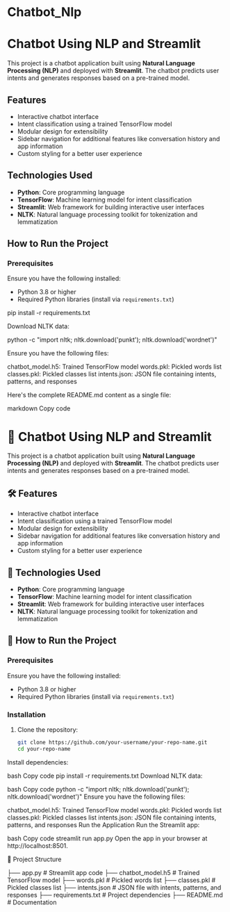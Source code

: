 # Chatbot_Nlp
#  Chatbot Using NLP and Streamlit

This project is a chatbot application built using **Natural Language Processing (NLP)** and deployed with **Streamlit**. The chatbot predicts user intents and generates responses based on a pre-trained model.

##  Features

- Interactive chatbot interface
- Intent classification using a trained TensorFlow model
- Modular design for extensibility
- Sidebar navigation for additional features like conversation history and app information
- Custom styling for a better user experience

##  Technologies Used

- **Python**: Core programming language
- **TensorFlow**: Machine learning model for intent classification
- **Streamlit**: Web framework for building interactive user interfaces
- **NLTK**: Natural language processing toolkit for tokenization and lemmatization

##  How to Run the Project

### Prerequisites

Ensure you have the following installed:

- Python 3.8 or higher
- Required Python libraries (install via `requirements.txt`)

pip install -r requirements.txt

Download NLTK data:

python -c "import nltk; nltk.download('punkt'); nltk.download('wordnet')"


Ensure you have the following files:

chatbot_model.h5: Trained TensorFlow model
words.pkl: Pickled words list
classes.pkl: Pickled classes list
intents.json: JSON file containing intents, patterns, and responses


Here's the complete README.md content as a single file:

markdown
Copy code
# 🤖 Chatbot Using NLP and Streamlit

This project is a chatbot application built using **Natural Language Processing (NLP)** and deployed with **Streamlit**. The chatbot predicts user intents and generates responses based on a pre-trained model.

## 🛠 Features

- Interactive chatbot interface
- Intent classification using a trained TensorFlow model
- Modular design for extensibility
- Sidebar navigation for additional features like conversation history and app information
- Custom styling for a better user experience

## 🧰 Technologies Used

- **Python**: Core programming language
- **TensorFlow**: Machine learning model for intent classification
- **Streamlit**: Web framework for building interactive user interfaces
- **NLTK**: Natural language processing toolkit for tokenization and lemmatization

## 🚀 How to Run the Project

### Prerequisites

Ensure you have the following installed:

- Python 3.8 or higher
- Required Python libraries (install via `requirements.txt`)

### Installation

1. Clone the repository:

   ```bash
   git clone https://github.com/your-username/your-repo-name.git
   cd your-repo-name
Install dependencies:

bash
Copy code
pip install -r requirements.txt
Download NLTK data:

bash
Copy code
python -c "import nltk; nltk.download('punkt'); nltk.download('wordnet')"
Ensure you have the following files:

chatbot_model.h5: Trained TensorFlow model
words.pkl: Pickled words list
classes.pkl: Pickled classes list
intents.json: JSON file containing intents, patterns, and responses
Run the Application
Run the Streamlit app:

bash
Copy code
streamlit run app.py
Open the app in your browser at http://localhost:8501.

📂 Project Structure

├── app.py                 # Streamlit app code
├── chatbot_model.h5       # Trained TensorFlow model
├── words.pkl              # Pickled words list
├── classes.pkl            # Pickled classes list
├── intents.json           # JSON file with intents, patterns, and responses
├── requirements.txt       # Project dependencies
├── README.md              # Documentation


